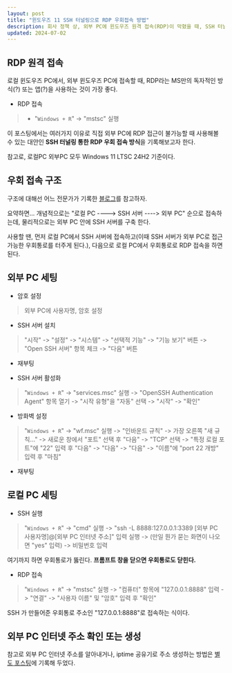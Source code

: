 ```yaml
---
layout: post
title: "윈도우즈 11 SSH 터널링으로 RDP 우회접속 방법"
description: 회사 정책 상, 외부 PC에 윈도우즈 원격 접속(RDP)이 막혔을 때, SSH 터널링으로 우회하여 접속하는 방법 기록
updated: 2024-07-02
---
```


## RDP 원격 접속

로컬 윈도우즈 PC에서, 외부 윈도우즈 PC에 접속할 때, RDP라는 MS만의 독자적인 방식(?) 또는 앱(?)을 사용하는 것이 가장 좋다.

- RDP 접속
> - "`Windows + R`" -> "mstsc" 실행

이 포스팅에서는 여러가지 이유로 직접 외부 PC에 RDP 접근이 불가능할 때 사용해볼 수 있는 대안인 **SSH 터널링 통한 RDP 우회 접속 방식**을 기록해보고자 한다.

참고로, 로컬PC 외부PC 모두 Windows 11 LTSC 24H2 기준이다.

## 우회 접속 구조

구조에 대해선 어느 전문가가 기록한 [블로그](https://omoknooni.tistory.com/m/73)를 참고하자.

요약하면... 개념적으로는 "로컬 PC ----> SSH 서버 ----> 외부 PC" 순으로 접속하는데, 물리적으로는 외부 PC 안에 SSH 서버를 구축 한다.

사용할 땐, 먼저 로컬 PC에서 SSH 서버에 접속하고(이때 SSH 서버가 외부 PC로 접근가능한 우회통로를 터주게 된다.), 다음으로 로컬 PC에서 우회통로로 RDP 접속을 하면 된다.

## 외부 PC 세팅

- 암호 설정
> 외부 PC에 사용자명, 암호 설정

- SSH 서버 설치
> "시작" -> "설정" -> "시스템" -> "선택적 기능" -> "기능 보기" 버튼 -> "Open SSH 서버" 항목 체크 -> "다음" 버튼

- 재부팅

- SSH 서버 활성화
> "`Windows + R`" -> "services.msc" 실행 -> "OpenSSH Authentication Agent" 항목 열기 -> "시작 유형"을 "자동" 선택 -> "시작" -> "확인"

- 방화벽 설정
> "`Windows + R`" -> "wf.msc" 실행 -> "인바운드 규칙" -> 가장 오른쪽 "새 규칙..." -> 새로운 창에서 "포트" 선택 후 "다음" -> "TCP" 선택 -> "특정 로컬 포트"에 "22" 입력 후 "다음" -> "다음" -> "다음" -> "이름"에 "port 22 개방" 입력 후 "마침"

- 재부팅

## 로컬 PC 세팅

- SSH 실행
> "`Windows + R`" -> "cmd" 실행 -> "ssh -L 8888:127.0.0.1:3389 [외부 PC 사용자명]@[외부 PC 인터넷 주소]" 입력 실행 -> (만일 뭔가 묻는 화면이 나오면 "yes" 입력) -> 비밀번호 입력

여기까지 하면 우회통로가 뚫린다. **프롬프트 창을 닫으면 우회통로도 닫힌다.**

- RDP 접속
> "`Windows + R`" -> "mstsc" 실행 -> "컴퓨터" 항목에 "127.0.0.1:8888" 입력 -> "연결" -> "사용자 이름" 및 "암호" 입력 후 "확인"

SSH 가 만들어준 우회통로 주소인 "127.0.0.1:8888"로 접속하는 식이다.

## 외부 PC 인터넷 주소 확인 또는 생성

참고로 외부 PC 인터넷 주소를 알아내거나, iptime 공유기로 주소 생성하는 방법은 [별도 포스팅](#)에 기록해 두었다.